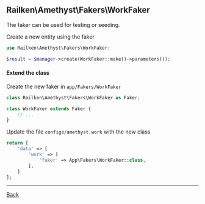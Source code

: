 ## Railken\Amethyst\Fakers\WorkFaker

The faker can be used for testing or seeding.

Create a new entity using the faker

```php
use Railken\Amethyst\Fakers\WorkFaker;

$result = $manager->create(WorkFaker::make()->parameters());
```

#### Extend the class

Create the new faker in `app/Fakers/WorkFaker`
```php
class Railken\Amethyst\Fakers\WorkFaker as Faker;

class WorkFaker extends Faker {
	// ...
}
```
Update the file `configs/amethyst.work` with the new class
```php
return [
    'data' => [
        'work' => [
            'faker' => App\Fakers\WorkFaker::class,
        ],
    ]
];
```


---
[Back](index.md)